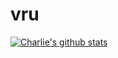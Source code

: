 # vru

[![Charlie's github stats](https://github-readme-stats.vercel.app/api?username=Kpeng511&count_private=true&show_icons=true&theme=radical&hide_rank=false)](https://github.com/anuraghazra/github-readme-stats)
